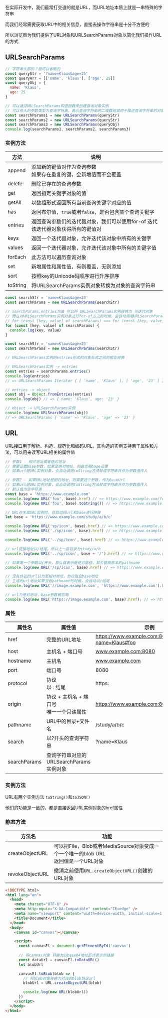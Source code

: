 在实际开发中，我们最常打交道的就是URL，而URL地址本质上就是一串特殊的字符串

而我们经常需要获取URL中的相关信息，直接去操作字符串是十分不方便的

所以浏览器为我们提供了URL对象和URLSearchParams对象以简化我们操作URL的方式



## URLSearchParams

```js
// 字符串头部的？是可以省略的
const queryStr = '?name=Klaus&age=25'
const queryArr = [['name', 'klaus'], ['age', 25]]
const queryObj = {
  name: 'Klaus',
  age: 25
}

// 可以通过URLSearchParams构造函数来创建查询对象实例
// 可以传入的参数类型为查询字符串，表示查询字符串的二维数组或用于描述查询字符串的对象
const searchParams1 = new URLSearchParams(queryStr)
const searchParams2 = new URLSearchParams(queryStr)
const searchParams3 = new URLSearchParams(queryObj)
console.log(searchParams1, searchParams2, searchParams3)
```



### 实例方法

| 方法     | 说明                                                         |
| -------- | ------------------------------------------------------------ |
| append   | 添加新的键值对作为查询参数<br />如果存在重复的键，会新增值而不会覆盖 |
| delete   | 删除已存在的查询参数                                         |
| get      | 返回指定关键字对象的值                                       |
| getAll   | 以数组形式返回所有当前查询关键字对应的值                     |
| has      | 返回布尔值，`true`或者`false`，是否包含某个查询关键字        |
| entries  | 返回查询参数们的迭代器对象，我们可以使用for-of 迭代该迭代器对象获得所有的键值对 |
| keys     | 返回一个迭代器对象，允许迭代该对象中所有的关键字             |
| values   | 返回一个迭代器对象，允许迭代该对象中所有的关键字值           |
| forEach  | 此方法可以遍历查询对象                                       |
| set      | 新增属性和属性值，有则覆盖，无则添加                         |
| sort     | 按照key的Unicode码顺序进行升序排序                           |
| toString | 将URLSearchParams实例对象转换为对象的查询字符串              |

```js
const searchStr = 'name=Klaus&age=23'
const searchParams = new URLSearchParams(searchStr)

// searchParams.entries方法 可以将 URLSearchParams实例转换为 可迭代对象
// 而在对URLSearchParams实例对象进行for-of方法的时候，会自动调用URLSearchParams实例的entries方法
// for (const [key, value] of searchParams) === for (const [key, value] of searchParams.entries)
for (const [key, value] of searchParams) {
  console.log(key, value)
}
```

```js
const searchStr = 'name=Klaus&age=23'
const searchParams = new URLSearchParams(searchStr)

// URLSearchParams实例的entries形式和对象形式之间的相互转换

// URLSearchParams实例 -> entries
const entries = searchParams.entries()
console.log(entries)
// => URLSearchParams Iterator { [ 'name', 'Klaus' ], [ 'age', '23' ] }

// entries -> object
const obj = Object.fromEntries(entries)
console.log(obj) // => { name: 'Klaus', age: '23' }

// object -> URLSearchParams实例
console.log(new URLSearchParams(obj))
// => URLSearchParams { 'name' => 'Klaus', 'age' => '23' }
```



## URL

URL接口用于解析、构造、规范化和编码URL。其构造的实例支持若干属性和方法，可以用来读写URL相关的属性值

```js
// 参数1 - 相对地址或者绝对地址
// 需要设置base参数，如果是绝对地址，则会忽略base设置
// 如果url是URL实例对象，会自动调用toString方法转成字符串并作为参数值传入

// 参数2 - 如果URL地址是相对地址，则需要这个参数，作为baseUrl
// 如果url是URL实例对象，会自动调用toString方法转成字符串并作为参数值传入
// 默认值为空字符串
const base = 'https://www.example.com'
console.log(new URL('foo', base).href) // => https://www.example.com/foo
console.log(new URL('foo', base).toString()) // => https://www.example.com/foo
```

```js
// URL在生成URL实例时，会自动将url和base进行拼接
let base = 'https://www.example.com/study/a/b/c'

console.log(new URL('sp/icon', base).href) // => https://www.example.com/study/a/b/sp/icon
console.log(new URL('./sp/icon', base).href) // => https://www.example.com/study/a/b/sp/icon

console.log(new URL('../sp/icon', base).href) // => https://www.example.com/study/a/sp/icon

// url链接地址以/结尾，所以上一层目录为study/a/b
console.log(new URL('../sp/icon', base + '/').href) // => https://www.example.com/study/a/b/sp/icon

// 如果第一个参数以/开头，那么就表示是绝对路径，其会替换原本的pathname
console.log(new URL('/sp/icon', base).href) // => https://www.example.com/sp/icon

// 没有协议的url认为是相对地址，协议取自base地址
// 生成的url地址如果没有pathname的时候，会自动以/结尾
console.log(new URL('//image.example.com', 'https://www.example.com').href) // => https://image.example.com/

// url为绝对地址，base参数被忽略
console.log(new URL('https://image.example.com', base).href); // => https://image.example.com/
```



### 属性

| 属性名       | 属性值                                       | 示例                                                    |
| ------------ | -------------------------------------------- | ------------------------------------------------------- |
| href         | 完整的URL地址                                | https://www.example.com:8080/study/a/b/c?name=Klaus#foo |
| host         | 主机名 + 端口号                              | www.example.com:8080                                    |
| hostname     | 主机名                                       | www.example.com                                         |
| port         | 端口号                                       | 8080                                                    |
| protocol     | 协议<br />以 : 结尾                          | https:                                                  |
| origin       | 协议 + 主机名 + 端口号<br />唯一一个只读属性 | https://www.example.com:8080                            |
| pathname     | URL中的目录+文件名                           | /study/a/b/c                                            |
| search       | 以?开头的查询字符串                          | ?name=Klaus                                             |
| searchParams | 查询字符串对应的URLSearchParams实例对象      |                                                         |



### 实例方法

URL有两个实例方法 `toString()`和`toJSON()`

他们的功能是一致的，都是直接返回URL实例对象的href属性



### 静态方法

| 方法名          | 功能                                                         |
| --------------- | ------------------------------------------------------------ |
| createObjectURL | 可以把File，Blob或者MediaSource对象变成一个一个唯一的blob URL<br />返回值是一个URL对象 |
| revokeObjectURL | 撤消之前使用`URL.createObjectURL()`创建的URL对象             |

```html
<!DOCTYPE html>
<html lang="en">
  <head>
    <meta charset="UTF-8" />
    <meta http-equiv="X-UA-Compatible" content="IE=edge" />
    <meta name="viewport" content="width=device-width, initial-scale=1.0" />
    <title>Document</title>
  </head>
  <body>
    <canvas id="canvas"></canvas>

    <script>
      const canvasEl = document.getElementById('canvas')
      
      // 将canvas对象 转换为以base64地址形式表示的链接
      const dataUrl = canvasEl.toDataURL()
      let blobUrl

      canvasEl.toBlob(blob => {
        // 将blob对象转换为对应的blob协议url
        blobUrl = URL.createObjectURL(blob)

        console.log(new URL(blobUrl))
      })
    </script>
  </body>
</html>
```

